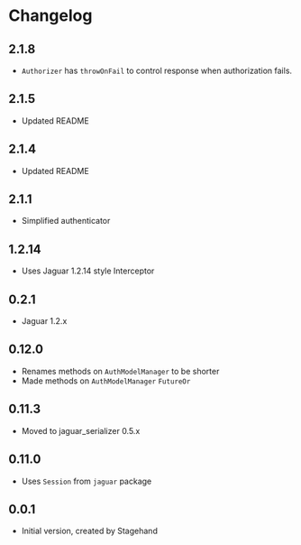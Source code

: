 # Changelog

## 2.1.8

+ `Authorizer` has `throwOnFail` to control response when authorization fails.

## 2.1.5

+ Updated README

## 2.1.4

+ Updated README

## 2.1.1

+ Simplified authenticator

## 1.2.14

+ Uses Jaguar 1.2.14 style Interceptor

## 0.2.1

+ Jaguar 1.2.x

## 0.12.0

- Renames methods on `AuthModelManager` to be shorter
- Made methods on `AuthModelManager` `FutureOr`

## 0.11.3

- Moved to jaguar_serializer 0.5.x

## 0.11.0

- Uses `Session` from `jaguar` package

## 0.0.1

- Initial version, created by Stagehand
